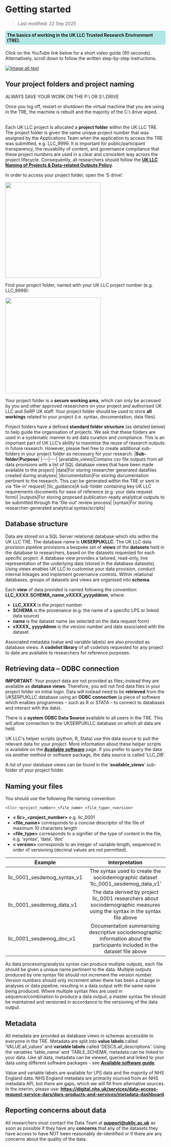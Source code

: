 # Getting started
>Last modified: 22 Sep 2025
<div style="background-color: rgba(0, 178, 169, 0.3); padding: 5px; border-radius: 5px;"><strong>The basics of working in the UK LLC Trusted Research Environment (TRE).</strong></div>
<br>
Click on the YouTube link below for a short video guide (90 seconds). Alternatively, scroll down to follow the written step-by-step instructions.

[![Image alt text](https://img.youtube.com/vi/io6yO6I3utQ/0.jpg)](https://www.youtube.com/watch?v=io6yO6I3utQ)

## Your project folders and project naming
<aside class="admonition danger"><p class="admonition-title">ALWAYS SAVE YOUR WORK ON THE P:\ OR S:\ DRIVE</p>Once you log off, restart or shutdown the virtual machine that you are using in the TRE, the machine is rebuilt and the majority of the C:\ drive wiped.</aside>  
<br>

Each UK LLC project is allocated a **project folder** within the UK LLC TRE. The project folder is given the same unique project number that was assigned by the Applications Team when the application to access the TRE was submitted, e.g. LLC_9999. It is important for public/participant transparency, the reusability of content, and governance compliance that these project numbers are used in a clear and consistent way across the project lifecycle. Consequently, all researchers should follow the [**UK LLC Naming of Projects & Data-related Outputs Policy**](https://ukllc.ac.uk/governance).

In order to access your project folder, open the ‘S drive’:  

<img src="../images/user_guide/image-17.png" width="300"/>

Find your project folder, named with your UK LLC project number (e.g. LLC_9999):  

<img src="../images/user_guide/image-18.png" width="300"/>


Your project folder is a **secure working area**, which can only be accessed by you and other approved researchers on your project and authorised UK LLC and SeRP UK staff. Your project folder should be used to store **all workings** related to your project (i.e. syntax, documentation, data files).

Project folders have a defined **standard folder structure** (as detailed below) to help guide the organisation of projects. We ask that these folders are used in a systematic manner to aid data curation and compliance. This is an important part of UK LLC’s ability to maximise the reuse of research outputs in future research. However, please feel free to create additional sub-folders in your project folder as necessary for your research.
|**Sub-folder**|**Purpose**|
|---|---|
|available_views|Contains csv file outputs from all data provisions with a list of SQL database views that have been made available to the project|
|data|For storing researcher generated datafiles created during analyses|
|documentation|For storing documentation pertinent to the research. This can be generated within the TRE or sent in via ‘file-in’ request|
|llc_guidance|A sub-folder containing key UK LLC requirements documents for ease of reference (e.g. your data request form)|
|outputs|For storing proposed publication-ready analytical outputs to be submitted through the ‘file-out’ review process|
|syntax|For storing researcher-generated analytical syntax/scripts|


## Database structure
Data are stored on a SQL Server relational database which sits within the UK LLC TRE. The database name is **UKSERPUKLLC**. The UK LLC data provision pipeline provisions a bespoke set of **views** of the **datasets** held in the database to researchers, based on the datasets requested for each specific project. A database view provides a tailored, read-only, live representation of the underlying data (stored in the database datasets). Using views enables UK LLC to customise your data provision, conduct internal linkages and implement governance controls. Within relational databases, groups of datasets and views are organised into **schema**.

Each **view** of data provided is named following the convention: **LLC_XXXX.SCHEMA_name_vXXXX_yyyyddmm**, where:
* **LLC_XXXX** is the project number
* **SCHEMA** is the provenance (e.g. the name of a specific LPS or linked data source)
* **name** is the dataset name (as selected on the data request form)
* **vXXXX_ yyyyddmm** is the version number and date associated with the dataset.

Associated metadata (value and variable labels) are also provided as database views. A **codelist library** of all codelists requested for any project to date are available to researchers for reference purposes.  

## Retrieving data – ODBC connection
**IMPORTANT**: Your project data are not provided as files; instead they are available as **database views**. Therefore, you will not find data files in your project folder on initial login. Data will instead need to be **retrieved** from the UKSERPUKLLC database using an **ODBC connection** (a piece of software which enables programmes – such as R or STATA – to connect to databases and interact with the data).

There is a **system ODBC Data Source** available to all users in the TRE. This will allow connection to the UKSERPUKLLC database on which all data are held.

UK LLC's helper scripts (python, R, Stata) use this data source to pull the relevant data for your project. More information about these helper scripts is available on the [**Available software**](../user_guide/UsingSoftware.md) page.  If you prefer to query the data via another method or software package, the data source is called ‘LLC_DB’.

A list of your database views can be found in the ‘**available_views**’ sub-folder of your project folder.  

## Naming your files
You should use the following file naming convention:

    <llc>_<project_number>_<file_name>_<file_type>_<version>

* **< llc>_<project_number>** e.g. llc_0001
* **<file_name>** corresponds to a concise descriptor of the file of maximum 10 characters length
* **<file_type>** corresponds to a signifier of the type of content in the file, e.g. ‘syntax’, ‘data’, ‘doc’
* **< version>** corresponds to an integer of variable length, sequenced in order of versioning (decimal values are not permitted).

| **Example**|**Interpretation**|
|---|:---:|
|llc_0001_sesdemog_syntax_v1|The syntax used to create the sociodemographic dataset ‘llc_0001_sesdemog_data_v1’|
|llc_0001_sesdemog_data_v1|The data derived by project llc_0001 researchers about sociodemographic measures using the syntax in the syntax file above|
|llc_0001_sesdemog_doc_v1|Documentation summarising descriptive sociodemographic information about the participants included in the dataset file above |


As data processing/analysis syntax can produce multiple outputs, each file should be given a unique name pertinent to the data. Multiple outputs produced by one syntax file should not increment the version number. Version numbers should only increment when there has been a change in analyses or data pipeline, resulting in a data output with the same name being produced. Where multiple syntax files are used in sequence/combination to produce a data output, a master syntax file should be maintained and versioned in accordance to the versioning of the data output.


## Metadata
All metadata are provided as database views in schemas accessible to everyone in the TRE. Metadata are split into **value labels** called ‘VALUE.all_values’ and **variable labels** called ‘DESCS.all_descriptions’. Using the variables ‘table_name’ and ‘TABLE_SCHEMA’, metadata can be linked to your data. Like all data, metadata can be viewed, queried and linked to your data using different software packages - see [**Available software guide**](../user_guide/UsingSoftware.md).

Value and variable labels are available for LPS data and the majority of NHS England data. NHS England metadata are primarily sourced from an NHS metadata API, but there are gaps, which we will fill from alternative sources. In the interim, please use: <strong><a href="https://digital.nhs.uk/services/data-access-request-service-dars/dars-products-and-services/metadata-dashboard" target="_blank" rel="noopener noreferrer">https://digital.nhs.uk/services/data-access-request-service-dars/dars-products-and-services/metadata-dashboard</a></strong>.



##	Reporting concerns about data
All researchers must contact the Data Team at [**support@ukllc.ac.uk**](mailto:support@ukllc.ac.uk) as soon as possible if they have any **concerns** that any of the datasets they have access to have NOT been reasonably de-identified or if there are any concerns about the quality of the data.
